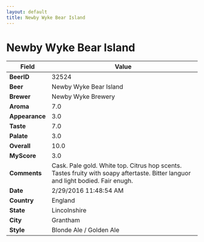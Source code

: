 ```yaml
---
layout: default
title: Newby Wyke Bear Island
---
```


# Newby Wyke Bear Island

| Field         | Value     |
|---------------|-----------|
| **BeerID** | 32524 |
| **Beer** | Newby Wyke Bear Island |
| **Brewer** | Newby Wyke Brewery |
| **Aroma** | 7.0 |
| **Appearance** | 3.0 |
| **Taste** | 7.0 |
| **Palate** | 3.0 |
| **Overall** | 10.0 |
| **MyScore** | 3.0 |
| **Comments** | Cask. Pale gold. White top. Citrus hop scents. Tastes fruity with soapy aftertaste. Bitter languor and light bodied. Fair enugh. |
| **Date** | 2/29/2016 11:48:54 AM |
| **Country** | England |
| **State** | Lincolnshire |
| **City** | Grantham |
| **Style** | Blonde Ale / Golden Ale |
